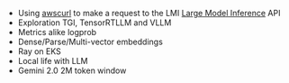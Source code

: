 - Using [awscurl](https://github.com/okigan/awscurl) to make a request to the LMI [Large Model Inference](https://docs.aws.amazon.com/sagemaker/latest/dg/large-model-inference-container-docs.html) API
- Exploration TGI, TensorRTLLM and VLLM
- Metrics alike logprob
- Dense/Parse/Multi-vector embeddings
- Ray on EKS
- Local life with LLM
- Gemini 2.0 2M token window
